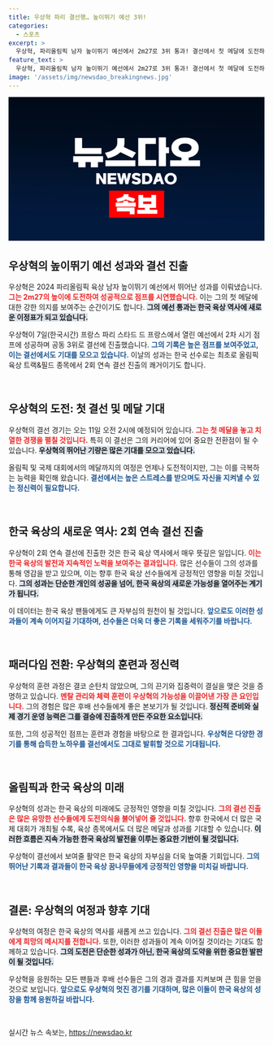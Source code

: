 ```yaml
---
title: 우상혁 파리 결선행… 높이뛰기 예선 3위!
categories:
  - 스포츠
excerpt: >
  우상혁, 파리올림픽 남자 높이뛰기 예선에서 2m27로 3위 통과! 결선에서 첫 메달에 도전하며 한국 육상의 새로운 역사를 쓴다. 11일 새벽, 그의 도약을 주목하라!
feature_text: >
  우상혁, 파리올림픽 남자 높이뛰기 예선에서 2m27로 3위 통과! 결선에서 첫 메달에 도전하며 한국 육상의 새로운 역사를 쓴다. 11일 새벽, 그의 도약을 주목하라!
image: '/assets/img/newsdao_breakingnews.jpg'
---
```


<p><img src="/assets/img/newsdao_breakingnews.jpg" alt="koreaapp 속보" /></p>

<h2 data-ke-size="size26">우상혁의 높이뛰기 예선 성과와 결선 진출</h2>

<p>우상혁은 2024 파리올림픽 육상 남자 높이뛰기 예선에서 뛰어난 성과를 이뤄냈습니다. <b><span style="color: #ee2323;">그는 2m27의 높이에 도전하여 성공적으로 점프를 시연했습니다.</span></b> 이는 그의 첫 메달에 대한 강한 의지를 보여주는 순간이기도 합니다. <b><span style="background-color: #21538527;">그의 예선 통과는 한국 육상 역사에 새로운 이정표가 되고 있습니다.</span></b></p>

<p>우상혁이 7일(한국시간) 프랑스 파리 스타드 드 프랑스에서 열린 예선에서 2차 시기 점프에 성공하며 공동 3위로 결선에 진출했습니다. <b><span style="color: #1a5490;">그의 기록은 높은 점프를 보여주었고, 이는 결선에서도 기대를 모으고 있습니다.</span></b> 이날의 성과는 한국 선수로는 최초로 올림픽 육상 트랙&amp;필드 종목에서 2회 연속 결선 진출의 쾌거이기도 합니다.</p>

<p data-ke-size="size16">&nbsp;</p>

<h2 data-ke-size="size26">우상혁의 도전: 첫 결선 및 메달 기대</h2>

<p>우상혁의 결선 경기는 오는 11일 오전 2시에 예정되어 있습니다. <b><span style="color: #ee2323;">그는 첫 메달을 놓고 치열한 경쟁을 펼칠 것입니다.</span></b> 특히 이 결선은 그의 커리어에 있어 중요한 전환점이 될 수 있습니다. <b><span style="background-color: #21538527;">우상혁의 뛰어난 기량은 많은 기대를 모으고 있습니다.</span></b> </p>

<p>올림픽 및 국제 대회에서의 메달까지의 여정은 언제나 도전적이지만, 그는 이를 극복하는 능력을 확인해 왔습니다. <b><span style="color: #1a5490;">결선에서는 높은 스트레스를 받으며도 자신을 지켜낼 수 있는 정신력이 필요합니다.</span></b> </p>

<p data-ke-size="size16">&nbsp;</p>

<h2 data-ke-size="size26">한국 육상의 새로운 역사: 2회 연속 결선 진출</h2>

<p>우상혁이 2회 연속 결선에 진출한 것은 한국 육상 역사에서 매우 뜻깊은 일입니다. <b><span style="color: #ee2323;">이는 한국 육상의 발전과 지속적인 노력을 보여주는 결과입니다.</span></b> 많은 선수들이 그의 성과를 통해 영감을 받고 있으며, 이는 향후 한국 육상 선수들에게 긍정적인 영향을 미칠 것입니다. <b><span style="background-color: #21538527;">그의 성과는 단순한 개인의 성공을 넘어, 한국 육상의 새로운 가능성을 열어주는 계기가 됩니다.</span></b></p>

<p>이 데이터는 한국 육상 팬들에게도 큰 자부심의 원천이 될 것입니다. <b><span style="color: #1a5490;">앞으로도 이러한 성과들이 계속 이어지길 기대하며, 선수들은 더욱 더 좋은 기록을 세워주기를 바랍니다.</span></b> </p>

<p data-ke-size="size16">&nbsp;</p>

<h2 data-ke-size="size26">패러다임 전환: 우상혁의 훈련과 정신력</h2>

<p>우상혁의 훈련 과정은 결코 순탄치 않았으며, 그의 끈기와 집중력이 결실을 맺은 것을 증명하고 있습니다. <b><span style="color: #ee2323;">멘탈 관리와 체력 훈련이 우상혁의 가능성을 이끌어낸 가장 큰 요인입니다.</span></b> 그의 경험은 많은 후배 선수들에게 좋은 본보기가 될 것입니다. <b><span style="background-color: #21538527;">정신적 준비와 실제 경기 운영 능력은 그를 결승에 진출하게 만든 주요한 요소입니다.</span></b></p>

<p>또한, 그의 성공적인 점프는 훈련과 경험을 바탕으로 한 결과입니다. <b><span style="color: #1a5490;">우상혁은 다양한 경기를 통해 습득한 노하우를 결선에서도 그대로 발휘할 것으로 기대됩니다.</span></b></p>

<p data-ke-size="size16">&nbsp;</p>

<h2 data-ke-size="size26">올림픽과 한국 육상의 미래</h2>

<p>우상혁의 성과는 한국 육상의 미래에도 긍정적인 영향을 미칠 것입니다. <b><span style="color: #ee2323;">그의 결선 진출은 많은 유망한 선수들에게 도전의식을 불어넣어 줄 것입니다.</span></b> 향후 한국에서 더 많은 국제 대회가 개최될 수록, 육상 종목에서도 더 많은 메달과 성과를 기대할 수 있습니다. <b><span style="background-color: #21538527;">이러한 흐름은 지속 가능한 한국 육상의 발전을 이루는 중요한 기반이 될 것입니다.</span></b></p>

<p>우상혁이 결선에서 보여줄 활약은 한국 육상의 자부심을 더욱 높여줄 기회입니다. <b><span style="color: #1a5490;">그의 뛰어난 기록과 결과들이 한국 육상 꿈나무들에게 긍정적인 영향을 미치길 바랍니다.</span></b> </p>

<p data-ke-size="size16">&nbsp;</p>

<h2 data-ke-size="size26">결론: 우상혁의 여정과 향후 기대</h2>

<p>우상혁의 여정은 한국 육상의 역사를 새롭게 쓰고 있습니다. <b><span style="color: #ee2323;">그의 결선 진출은 많은 이들에게 희망의 메시지를 전합니다.</span></b> 또한, 이러한 성과들이 계속 이어질 것이라는 기대도 함께하고 있습니다. <b><span style="background-color: #21538527;">그의 도전은 단순한 성과가 아닌, 한국 육상의 도약을 위한 중요한 발판이 될 것입니다.</span></b></p>

<p>우상혁을 응원하는 모든 팬들과 후배 선수들은 그의 경과 결과를 지켜보며 큰 힘을 얻을 것으로 보입니다. <b><span style="color: #1a5490;">앞으로도 우상혁의 멋진 경기를 기대하며, 많은 이들이 한국 육상의 성장을 함께 응원하길 바랍니다.</span></b> </p>

<p data-ke-size="size16">&nbsp;</p>
실시간 뉴스 속보는, <a href="https://newsdao.kr" rel="dofollow">https://newsdao.kr</a>


